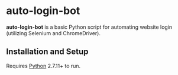 # auto-login-bot
**auto-login-bot** is a basic Python script for automating website login (utilizing Selenium and ChromeDriver).

## Installation and Setup

Requires [Python](https://www.python.org/) 2.7.11+ to run.
